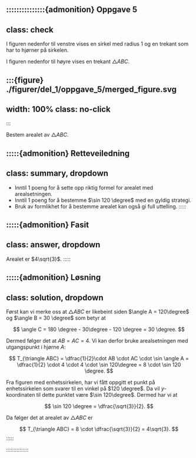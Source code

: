 :::::::::::::::{admonition} Oppgave 5
---
class: check
---
I figuren nedenfor til venstre vises en sirkel med radius $1$ og en trekant som har to hjørner på sirkelen.

I figuren nedenfor til høyre vises en trekant $\triangle ABC$. 

:::{figure} ./figurer/del_1/oppgave_5/merged_figure.svg
---
width: 100%
class: no-click
---
:::

Bestem arealet av $\triangle ABC$.


:::::{admonition} Retteveiledning
---
class: summary, dropdown
---
* Inntil 1 poeng for å sette opp riktig formel for arealet med arealsetningen.
* Inntil 1 poeng for å bestemme $\sin 120 \degree$ med en gyldig strategi.
* Bruk av formlikhet for å bestemme arealet kan også gi full uttelling. 
:::::


:::::{admonition} Fasit
---
class: answer, dropdown
---
Arealet er $4\sqrt{3}$.
:::::


:::::{admonition} Løsning
---
class: solution, dropdown
---
Først kan vi merke oss at $\triangle ABC$ er likebeint siden $\angle A = 120\degree$ og $\angle B = 30 \degree$ som betyr at 

$$
\angle C = 180 \degree - 30\degree - 120 \degree = 30 \degree.
$$

Dermed følger det at $AB = AC = 4$. Vi kan derfor bruke arealsetningen med utgangspunkt i hjørne $A$:

$$
T_{\triangle ABC} = \dfrac{1}{2}\cdot AB \cdot AC \cdot \sin \angle A = \dfrac{1}{2} \cdot 4 \cdot 4 \cdot \sin 120\degree = 8 \cdot \sin 120 \degree. 
$$

Fra figuren med enhetssirkelen, har vi fått oppgitt et punkt på enhetssirkelen som svarer til en vinkel på $120 \degree$. Da vil $y$-koordinaten til dette punktet være $\sin 120\degree$. Dermed har vi at 

$$
\sin 120 \degree = \dfrac{\sqrt{3}}{2}.
$$

Da følger det at arealet av $\triangle ABC$ er

$$
T_{\triangle ABC} = 8 \cdot \dfrac{\sqrt{3}}{2} = 4\sqrt{3}.
$$
:::::

:::::::::::::::

